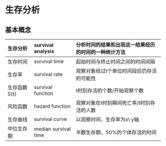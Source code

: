 # 生存分析

## 基本概念

| 生存分析 | survival analysis | 分析时间的结果和出现这一结果经历的时间的一种统计方法 |
| :--- | :--- | :--- |
| 生存时间 | survival time | 起始时间与终止时间之间的时间间隔 |
| 生存率 | survival rate | 观察对象经过t个单位时间段后仍存活的可能性 |
| 生存函数 S\(t\) | survival function | t时刻存活的个数/开始观察个数 |
| 风险函数 | hazard function | 观察对象在t时刻瞬间死亡率/t时刻存活的人数 |
| 生存曲线 | survival curve | 以观察时间、生存率为x\ y轴 |
| 中位生存期 | median survival time | 半数生存期，50%的个体存活的时间 |



